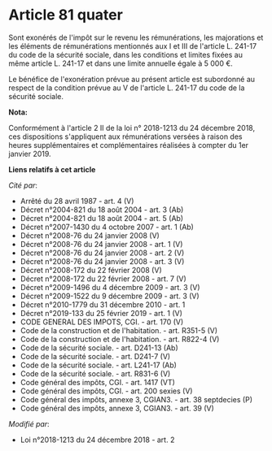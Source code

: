 # Article 81 quater

Sont exonérés de l'impôt sur le revenu les rémunérations, les majorations et les éléments de rémunérations mentionnés aux I
et III de l'article L. 241-17 du code de la sécurité sociale, dans les conditions et limites fixées au même article L. 241-17
et dans une limite annuelle égale à 5 000 €.

Le bénéfice de l'exonération prévue au présent article est subordonné au respect de la condition prévue au V de l'article L.
241-17 du code de la sécurité sociale.

**Nota:**

Conformément à l'article 2 II de la loi n° 2018-1213 du 24 décembre 2018, ces dispositions s'appliquent aux rémunérations
versées à raison des heures supplémentaires et complémentaires réalisées à compter du 1er janvier 2019.

**Liens relatifs à cet article**

_Cité par_:

  - Arrêté du 28 avril 1987 - art. 4 (V)
  - Décret n°2004-821 du 18 août 2004 - art. 3 (Ab)
  - Décret n°2004-821 du 18 août 2004 - art. 5 (Ab)
  - Décret n°2007-1430 du 4 octobre 2007 - art. 1 (Ab)
  - Décret n°2008-76 du 24 janvier 2008 (V)
  - Décret n°2008-76 du 24 janvier 2008 - art. 1 (V)
  - Décret n°2008-76 du 24 janvier 2008 - art. 2 (V)
  - Décret n°2008-76 du 24 janvier 2008 - art. 3 (V)
  - Décret n°2008-172 du 22 février 2008 (V)
  - Décret n°2008-172 du 22 février 2008 - art. 7 (V)
  - Décret n°2009-1496 du 4 décembre 2009 - art. 3 (V)
  - Décret n°2009-1522 du 9 décembre 2009 - art. 3 (V)
  - Décret n°2010-1779 du 31 décembre 2010 - art. 1
  - Décret n°2019-133 du 25 février 2019 - art. 1 (V)
  - CODE GENERAL DES IMPOTS, CGI. - art. 170 (V)
  - Code de la construction et de l'habitation. - art. R351-5 (V)
  - Code de la construction et de l'habitation. - art. R822-4 (V)
  - Code de la sécurité sociale. - art. D241-13 (Ab)
  - Code de la sécurité sociale. - art. D241-7 (V)
  - Code de la sécurité sociale. - art. L241-17 (Ab)
  - Code de la sécurité sociale. - art. R831-6 (V)
  - Code général des impôts, CGI. - art. 1417 (VT)
  - Code général des impôts, CGI. - art. 200 sexies (V)
  - Code général des impôts, annexe 3, CGIAN3. - art. 38 septdecies (P)
  - Code général des impôts, annexe 3, CGIAN3. - art. 39 (V)

_Modifié par_:

  - Loi n°2018-1213 du 24 décembre 2018 - art. 2
